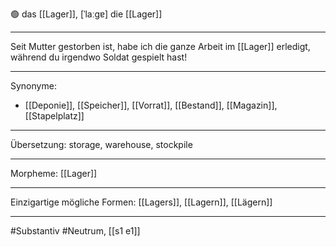 🟢 das [[Lager]], [ˈlaːɡɐ]
die [[Lager]]


---
Seit Mutter gestorben ist, habe ich die ganze Arbeit im [[Lager]] erledigt, während du irgendwo Soldat gespielt hast!

---
Synonyme:
- [[Deponie]], [[Speicher]], [[Vorrat]], [[Bestand]], [[Magazin]], [[Stapelplatz]]

---
Übersetzung: storage, warehouse, stockpile

---
Morpheme:
[[Lager]]

---
Einzigartige mögliche Formen: [[Lagers]], [[Lagern]], [[Lägern]]

---
#Substantiv #Neutrum, [[s1 e1]]